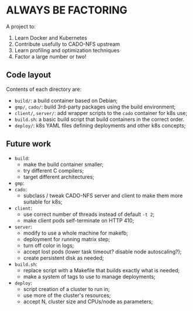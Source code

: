 # ALWAYS BE FACTORING

A project to:

1. Learn Docker and Kubernetes
1. Contribute usefully to CADO-NFS upstream
1. Learn profiling and optimization techniques
1. Factor a large number or two!

## Code layout

Contents of each directory are:

* `build/`: a build container based on Debian;
* `gmp/`, `cado/`: build 3rd-party packages using the build environment;
* `client/`, `server/`: add wrapper scripts to the `cado` container for k8s
  use;
* `build.sh`: a basic build script that build containers in the correct order.
* `deploy/`: k8s YAML files defining deployments and other k8s concepts;

## Future work

* `build`:
  * make the build container smaller;
  * try different C compilers;
  * target different architectures;
* `gmp`:
* `cado`:
	* subclass / tweak CADO-NFS server and client to make them more suitable for
	  k8s;
* `client`:
  * use correct number of threads instead of default `-t 2`;
  * make client pods self-terminate on HTTP 410;
* `server`:
  * modify to use a whole machine for makefb;
  * deployment for running matrix step;
  * turn off color in logs;
  * accept lost pods (lower task timeout? disable node autoscaling?);
  * create persistent disk as needed;
* `build.sh`:
  * replace script with a Makefile that builds exactly what is needed;
  * make a system of tags to use to manage deployments;
* `deploy`:
  * script creation of a cluster to run in;
  * use more of the cluster's resources;
  * accept N, cluster size and CPUs/node as parameters;
